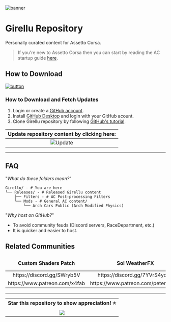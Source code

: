 ![banner](https://user-images.githubusercontent.com/90503800/141666780-5d8b549d-25ec-4193-a985-856c1b724bbe.png)
# Girellu Repository
Personally curated content for Assetto Corsa.
>If you're new to Assetto Corsa then you can start by reading the AC startup guide [here](https://github.com/archibaldmilton/Girellu/wiki/AC-Startup-Guide "Guide").
## How to Download
[![button](https://img.shields.io/github/repo-size/archibaldmilton/girellu?color=black&labelColor=white&label=Download&logo=data%3Aimage%2Fsvg%2Bxml%3Bbase64%2CPHN2ZyB4bWxucz0iaHR0cDovL3d3dy53My5vcmcvMjAwMC9zdmciIHZpZXdCb3g9IjAgMCAyNCAyNCIgd2lkdGg9IjI0IiBoZWlnaHQ9IjI0Ij48cGF0aCBkPSJNNC45NyAxMS4wM2EuNzUuNzUgMCAxMTEuMDYtMS4wNkwxMSAxNC45NFYyLjc1YS43NS43NSAwIDAxMS41IDB2MTIuMTlsNC45Ny00Ljk3YS43NS43NSAwIDExMS4wNiAxLjA2bC02LjI1IDYuMjVhLjc1Ljc1IDAgMDEtMS4wNiAwbC02LjI1LTYuMjV6bS0uMjIgOS40N2EuNzUuNzUgMCAwMDAgMS41aDE0LjVhLjc1Ljc1IDAgMDAwLTEuNUg0Ljc1eiI%2BPC9wYXRoPjwvc3ZnPg%3D%3D&style=for-the-badge)](https://github.com/archibaldmilton/Girellu/archive/refs/heads/master.zip "Download ZIP")
### How to Download and Fetch Updates
1. Login or create a [GitHub account](https://github.com/login).
2. Install [GitHub Desktop](https://desktop.github.com/) and login with your GitHub acount.
3. Clone Girellu repository by following [GitHub's tutorial](https://docs.github.com/en/desktop/contributing-and-collaborating-using-github-desktop/adding-and-cloning-repositories/cloning-a-repository-from-github-to-github-desktop "GitHub Tutorial").

| Update repository content by clicking here: |
|:---:|
| ![Update](https://user-images.githubusercontent.com/90503800/138611389-dfbdcadc-48e2-4d20-8e1b-2b72b511f338.png) |

___
## FAQ
"*What do these folders mean?*"
```
Girellu/ - # You are here
└── Releases/ - # Released Girellu content
    ├── Filters - # AC Post-processing Filters
    └── Mods - # General AC content/
        └── Arch Cars Public (Arch Modified Physics)
```

"*Why host on GitHub?*"
* To avoid community feuds (Discord servers, RaceDepartment, etc.)
* It is quicker and easier to host.
## Related Communities
<table align="center"><thead><tr><td align="center"><strong>Custom Shaders Patch</strong></td><td align="center"><strong>Sol WeatherFX</strong></td><td align="center"><strong>Girellu (development and support)</strong></td></tr></thead><tbody><tr><td align="center">https://discord.gg/SWryb5V</td><td align="center">https://discord.gg/7YVrS4ydaA</td><td align="center">https://discord.gg/jgG738MtCe</td></tr><tr><td align="center">https://www.patreon.com/x4fab</td><td align="center">https://www.patreon.com/peterboese</td><td align="center">-</td></tr></tbody></table>

___

<table align="center"><tbody><tr><td align="center"><strong>Star this repository to show appreciation! &#11088;</td></tr><tr><td align="center"><img src="https://user-images.githubusercontent.com/90503800/145545659-184c688b-63c1-4722-86fc-d1598612d1b9.png"></td></tr></tbody></table>